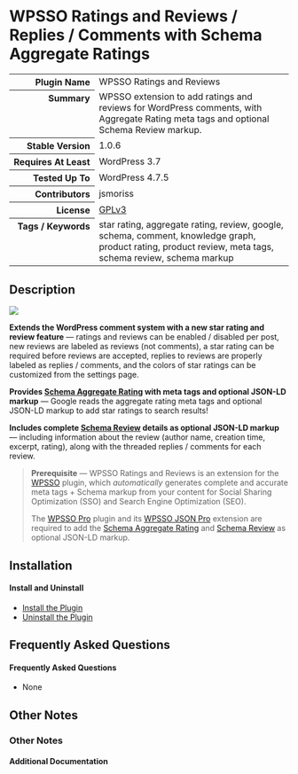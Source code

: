 <h1>WPSSO Ratings and Reviews / Replies / Comments with Schema Aggregate Ratings</h1>

<table>
<tr><th align="right" valign="top" nowrap>Plugin Name</th><td>WPSSO Ratings and Reviews</td></tr>
<tr><th align="right" valign="top" nowrap>Summary</th><td>WPSSO extension to add ratings and reviews for WordPress comments, with Aggregate Rating meta tags and optional Schema Review markup.</td></tr>
<tr><th align="right" valign="top" nowrap>Stable Version</th><td>1.0.6</td></tr>
<tr><th align="right" valign="top" nowrap>Requires At Least</th><td>WordPress 3.7</td></tr>
<tr><th align="right" valign="top" nowrap>Tested Up To</th><td>WordPress 4.7.5</td></tr>
<tr><th align="right" valign="top" nowrap>Contributors</th><td>jsmoriss</td></tr>
<tr><th align="right" valign="top" nowrap>License</th><td><a href="https://www.gnu.org/licenses/gpl.txt">GPLv3</a></td></tr>
<tr><th align="right" valign="top" nowrap>Tags / Keywords</th><td>star rating, aggregate rating, review, google, schema, comment, knowledge graph, product rating, product review, meta tags, schema review, schema markup</td></tr>
</table>

<h2>Description</h2>

<p><img class="readme-icon" src="https://surniaulula.github.io/wpsso-ratings-and-reviews/assets/icon-256x256.png"></p>

<p><strong>Extends the WordPress comment system with a new star rating and review feature</strong> &mdash; ratings and reviews can be enabled / disabled per post, new reviews are labeled as reviews (not comments), a star rating can be required before reviews are accepted, replies to reviews are properly labeled as replies / comments, and the colors of star ratings can be customized from the settings page.</p>

<p><strong>Provides <a href="https://schema.org/aggregateRating">Schema Aggregate Rating</a> with meta tags and optional JSON-LD markup</strong> &mdash; Google reads the aggregate rating meta tags and optional JSON-LD markup to add star ratings to search results!</p>

<p><strong>Includes complete <a href="https://schema.org/Review">Schema Review</a> details as optional JSON-LD markup</strong> &mdash; including information about the review (author name, creation time, excerpt, rating), along with the threaded replies / comments for each review.</p>

<blockquote>
<p><strong>Prerequisite</strong> &mdash; WPSSO Ratings and Reviews is an extension for the <a href="https://wordpress.org/plugins/wpsso/">WPSSO</a> plugin, which <em>automatically</em> generates complete and accurate meta tags + Schema markup from your content for Social Sharing Optimization (SSO) and Search Engine Optimization (SEO).</p>

<p>The <a href="https://wpsso.com/extend/plugins/wpsso/">WPSSO Pro</a> plugin and its <a href="https://wpsso.com/extend/plugins/wpsso-schema-json-ld/">WPSSO JSON Pro</a> extension are required to add the <a href="https://schema.org/aggregateRating">Schema Aggregate Rating</a> and <a href="https://schema.org/Review">Schema Review</a> as optional JSON-LD markup.</p>
</blockquote>


<h2>Installation</h2>

<h4>Install and Uninstall</h4>

<ul>
<li><a href="https://wpsso.com/docs/plugins/wpsso-ratings-and-reviews/installation/install-the-plugin/">Install the Plugin</a></li>
<li><a href="https://wpsso.com/docs/plugins/wpsso-ratings-and-reviews/installation/uninstall-the-plugin/">Uninstall the Plugin</a></li>
</ul>


<h2>Frequently Asked Questions</h2>

<h4>Frequently Asked Questions</h4>

<ul>
<li>None</li>
</ul>


<h2>Other Notes</h2>

<h3>Other Notes</h3>
<h4>Additional Documentation</h4>

